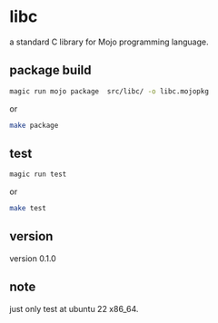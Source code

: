 # libc

a standard C library for Mojo programming language.


## package build

```bash
magic run mojo package  src/libc/ -o libc.mojopkg
```
or 

```bash
make package
```

## test

```bash
magic run test 
```

or 

```bash
make test
```

## version

version 0.1.0

## note

just only test at ubuntu 22 x86_64. 

